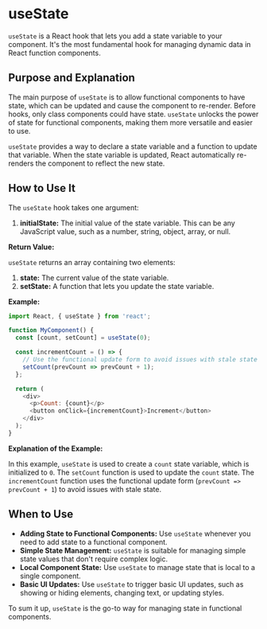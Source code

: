 # useState

`useState` is a React hook that lets you add a state variable to your component. It's the most fundamental hook for managing dynamic data in React function components.

## Purpose and Explanation

The main purpose of `useState` is to allow functional components to have state, which can be updated and cause the component to re-render. Before hooks, only class components could have state. `useState` unlocks the power of state for functional components, making them more versatile and easier to use.

`useState` provides a way to declare a state variable and a function to update that variable. When the state variable is updated, React automatically re-renders the component to reflect the new state.

## How to Use It

The `useState` hook takes one argument:

1.  **initialState:** The initial value of the state variable. This can be any JavaScript value, such as a number, string, object, array, or null.

**Return Value:**

`useState` returns an array containing two elements:

1.  **state:** The current value of the state variable.
2.  **setState:** A function that lets you update the state variable.

**Example:**

```javascript
import React, { useState } from 'react';

function MyComponent() {
  const [count, setCount] = useState(0);

  const incrementCount = () => {
    // Use the functional update form to avoid issues with stale state
    setCount(prevCount => prevCount + 1);
  };

  return (
    <div>
      <p>Count: {count}</p>
      <button onClick={incrementCount}>Increment</button>
    </div>
  );
}
```

**Explanation of the Example:**

In this example, `useState` is used to create a `count` state variable, which is initialized to `0`. The `setCount` function is used to update the `count` state. The `incrementCount` function uses the functional update form (`prevCount => prevCount + 1`) to avoid issues with stale state.

## When to Use

*   **Adding State to Functional Components:** Use `useState` whenever you need to add state to a functional component.
*   **Simple State Management:** `useState` is suitable for managing simple state values that don't require complex logic.
*   **Local Component State:** Use `useState` to manage state that is local to a single component.
*   **Basic UI Updates:** Use `useState` to trigger basic UI updates, such as showing or hiding elements, changing text, or updating styles.

To sum it up, `useState` is the go-to way for managing state in functional components.